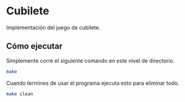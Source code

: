 # Cubilete

Implementación del juego de cubilete.

## Cómo ejecutar

Simplemente corre el siguiente comando en este nivel de directorio.

```sh
make
```

Cuando termines de usar el programa ejecuta esto para eliminar todo.

```sh
make clean
```

